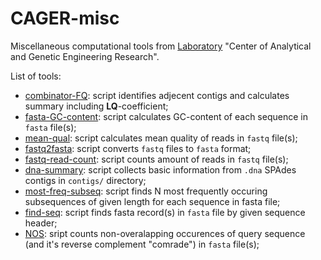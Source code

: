 # CAGER-misc

Miscellaneous computational tools from [Laboratory](http://mbio.bas-net.by/en/ob-institute/struktura-instituta/cagii/) "Center of Analytical and Genetic Engineering Research".

List of tools:
- [combinator-FQ](https://www.github.com/masikol/cager-misc/wiki/combinator-FQ): script identifies adjecent contigs and calculates summary including **LQ**-coefficient;
- [fasta-GC-content](https://www.github.com/masikol/cager-misc/wiki/fasta-GC-content): script calculates GC-content of each sequence in `fasta` file(s);
- [mean-qual](https://www.github.com/masikol/cager-misc/wiki/mean-qual): script calculates mean quality of reads in `fastq` file(s);
- [fastq2fasta](https://www.github.com/masikol/cager-misc/wiki/fastq2fasta): script converts `fastq` files to `fasta` format;
- [fastq-read-count](https://www.github.com/masikol/cager-misc/wiki/fastq-read-count): script counts amount of reads in `fastq` file(s);
- [dna-summary](https://www.github.com/masikol/cager-misc/wiki/dna-summary): script collects basic information from `.dna` SPAdes contigs in `contigs/` directory;
- [most-freq-subseq](https://www.github.com/masikol/cager-misc/wiki/most-freq-subseq): script finds N most frequently occuring subsequenсes of given length for each sequence in fasta file;
- [find-seq](https://www.github.com/masikol/cager-misc/wiki/most-freq-subseq): script finds fasta record(s) in `fasta` file by given sequence header;
- [NOS](https://www.github.com/masikol/cager-misc/wiki/most-freq-subseq): sript counts non-overalapping occurences of query sequence (and it's reverse complement "comrade") in `fasta` file(s);